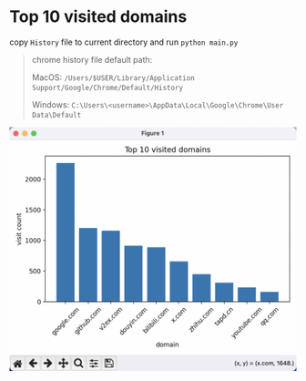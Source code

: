 # Top 10 visited domains

copy `History` file to current directory and run `python main.py`

> chrome history file default path:
> 
> MacOS: `/Users/$USER/Library/Application Support/Google/Chrome/Default/History`
> 
> Windows: `C:\Users\<username>\AppData\Local\Google\Chrome\User Data\Default`

![](./top-10-visited-domains.png)